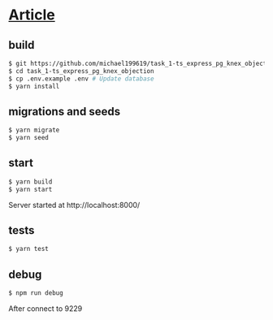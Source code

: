 # [Article](https://vk.com/@-202627164-the-technical-task-1)

## build
```bash
$ git https://github.com/michael199619/task_1-ts_express_pg_knex_objection.git
$ cd task_1-ts_express_pg_knex_objection
$ cp .env.example .env # Update database 
$ yarn install
```

## migrations and seeds
```bash
$ yarn migrate
$ yarn seed
```

## start

```bash
$ yarn build
$ yarn start 
```
Server started at http://localhost:8000/

## tests
```bash
$ yarn test
```

## debug

```bash
$ npm run debug
```

After connect to 9229


